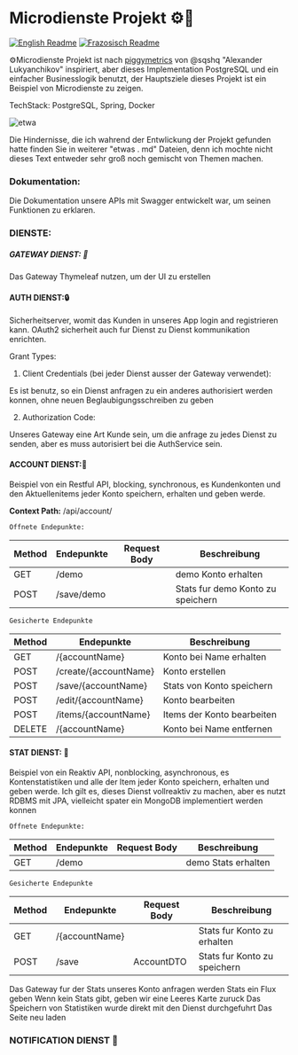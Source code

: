 # Microdienste Projekt ⚙️🐷

  

[![English Readme](https://img.shields.io/badge/lang-en-green)](https://github.com/dmsosa/microservices/blob/main/README.md) [![Frazosisch Readme](https://img.shields.io/badge/lang-de-blue)](https://github.com/dmsosa/microservices/blob/main/readmes/README.fr.md)

  

⚙️Microdienste Projekt ist nach [piggymetrics](https://github.com/sqshq/piggymetrics/tree/master) von @sqshq "Alexander Lukyanchikov" inspiriert, aber dieses Implementation PostgreSQL und ein einfacher Businesslogik benutzt, der Hauptsziele dieses Projekt ist ein Beispiel von Microdienste zu zeigen.

TechStack: PostgreSQL, Spring, Docker

![etwa](https://github.com/dmsosa/microservices/assets/112881114/6950e84b-5f82-46e1-ae11-681106470a0b)


Die Hindernisse, die ich wahrend der Entwlickung der Projekt gefunden hatte finden Sie in weiterer "etwas . md" Dateien, denn ich mochte nicht dieses Text entweder sehr groß noch gemischt von Themen machen.




### Dokumentation:

Die Dokumentation unsere APIs mit Swagger entwickelt war, um seinen Funktionen zu erklaren.

### DIENSTE:

##### GATEWAY DIENST: 🏬

Das Gateway Thymeleaf nutzen, um der UI zu erstellen

#### AUTH DIENST:🔒 

Sicherheitserver, womit das Kunden in unseres App login and registrieren kann. OAuth2 sicherheit auch fur Dienst zu Dienst kommunikation enrichten.

Grant Types:

1. Client Credentials (bei jeder Dienst ausser der Gateway verwendet):

Es ist benutz, so ein Dienst anfragen zu ein anderes authorisiert werden konnen, ohne neuen Beglaubigungsschreiben zu geben

2. Authorization Code:

Unseres Gateway eine Art Kunde sein, um die anfrage zu jedes Dienst zu senden, aber es muss autorisiert bei die AuthService sein.

#### ACCOUNT DIENST:🪪

Beispiel von ein Restful API, blocking, synchronous, es Kundenkonten und den Aktuellenitems jeder Konto speichern, erhalten und geben werde.

**Context Path:** /api/account/

    Offnete Endepunkte:
| Method | Endepunkte| Request Body | Beschreibung |
|--|--|--|--| 
| GET | /demo | | demo Konto erhalten|
| POST | /save/demo |  | Stats fur demo Konto zu speichern  |


    Gesicherte Endepunkte
| Method | Endepunkte | Beschreibung |
|--|--|--| 
| GET | /{accountName}  | Konto bei Name erhalten|
| POST | /create/{accountName} | Konto erstellen |
| POST | /save/{accountName} | Stats von Konto speichern |
| POST | /edit/{accountName} | Konto bearbeiten|
| POST | /items/{accountName} | Items der Konto bearbeiten|
| DELETE| /{accountName} | Konto bei Name entfernen|

#### STAT DIENST: 🔢

Beispiel von ein Reaktiv API, nonblocking, asynchronous, es Kontenstatistiken und alle der Item jeder Konto speichern, erhalten und geben werde. Ich gilt es, dieses Dienst vollreaktiv zu machen, aber es nutzt RDBMS mit JPA, vielleicht spater ein MongoDB implementiert werden konnen

    Offnete Endepunkte:
| Method | Endepunkte |Request Body | Beschreibung |
|--|--|--|--| 
| GET | /demo | | demo Stats erhalten |


    Gesicherte Endepunkte
| Method | Endepunkte |Request Body|  Beschreibung |
|--|--|--|--|
| GET| /{accountName}| | Stats fur Konto zu erhalten|
| POST | /save| AccountDTO| Stats fur Konto zu speichern  |

Das Gateway fur der Stats unseres Konto anfragen werden
Stats ein Flux geben
Wenn kein Stats gibt, geben wir eine Leeres Karte zuruck
Das Speichern von Statistiken wurde direkt mit den Dienst durchgefuhrt
Das Seite neu laden

### NOTIFICATION DIENST 🔔



